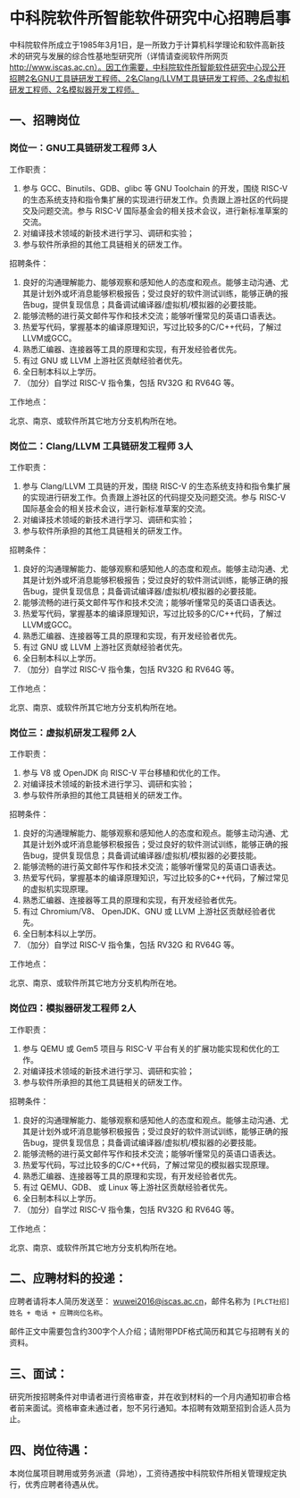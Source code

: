 # 中科院软件所智能软件研究中心招聘启事

中科院软件所成立于1985年3月1日，是一所致力于计算机科学理论和软件高新技术的研究与发展的综合性基地型研究所（详情请查阅软件所网页 http://www.iscas.ac.cn）。因工作需要，中科院软件所智能软件研究中心现公开招聘2名GNU工具链研发工程师、2名Clang/LLVM工具链研发工程师、2名虚拟机研发工程师、2名模拟器开发工程师。

## 一、招聘岗位


### 岗位一：GNU工具链研发工程师 3人   

工作职责：

1. 参与 GCC、Binutils、GDB、glibc 等 GNU Toolchain 的开发，围绕 RISC-V 的生态系统支持和指令集扩展的实现进行研发工作。负责跟上游社区的代码提交及问题交流。参与 RISC-V 国际基金会的相关技术会议，进行新标准草案的交流。
2. 对编译技术领域的新技术进行学习、调研和实验；
3. 参与软件所承担的其他工具链相关的研发工作。


招聘条件：

1. 良好的沟通理解能力、能够观察和感知他人的态度和观点。能够主动沟通、尤其是计划外或坏消息能够积极报告；受过良好的软件测试训练，能够正确的报告bug，提供复现信息；具备调试编译器/虚拟机/模拟器的必要技能。
2. 能够流畅的进行英文邮件写作和技术交流；能够听懂常见的英语口语表达。
3. 热爱写代码，掌握基本的编译原理知识，写过比较多的C/C++代码，了解过LLVM或GCC。
4. 熟悉汇编器、连接器等工具的原理和实现，有开发经验者优先。
5. 有过 GNU 或 LLVM 上游社区贡献经验者优先。
6. 全日制本科以上学历。
7. （加分）自学过 RISC-V 指令集，包括 RV32G 和 RV64G 等。

工作地点：

北京、南京、或软件所其它地方分支机构所在地。

### 岗位二：Clang/LLVM 工具链研发工程师 3人   

工作职责：

1. 参与 Clang/LLVM 工具链的开发，围绕 RISC-V 的生态系统支持和指令集扩展的实现进行研发工作。负责跟上游社区的代码提交及问题交流。参与 RISC-V 国际基金会的相关技术会议，进行新标准草案的交流。
2. 对编译技术领域的新技术进行学习、调研和实验；
3. 参与软件所承担的其他工具链相关的研发工作。


招聘条件：

1. 良好的沟通理解能力、能够观察和感知他人的态度和观点。能够主动沟通、尤其是计划外或坏消息能够积极报告；受过良好的软件测试训练，能够正确的报告bug，提供复现信息；具备调试编译器/虚拟机/模拟器的必要技能。
2. 能够流畅的进行英文邮件写作和技术交流；能够听懂常见的英语口语表达。
3. 热爱写代码，掌握基本的编译原理知识，写过比较多的C/C++代码，了解过LLVM或GCC。
4. 熟悉汇编器、连接器等工具的原理和实现，有开发经验者优先。
5. 有过 GNU 或 LLVM 上游社区贡献经验者优先。
6. 全日制本科以上学历。
7. （加分）自学过 RISC-V 指令集，包括 RV32G 和 RV64G 等。

工作地点：

北京、南京、或软件所其它地方分支机构所在地。

### 岗位三：虚拟机研发工程师 2人   

工作职责：

1. 参与 V8 或 OpenJDK 向 RISC-V 平台移植和优化的工作。
2. 对编译技术领域的新技术进行学习、调研和实验；
3. 参与软件所承担的其他工具链相关的研发工作。


招聘条件：

1. 良好的沟通理解能力、能够观察和感知他人的态度和观点。能够主动沟通、尤其是计划外或坏消息能够积极报告；受过良好的软件测试训练，能够正确的报告bug，提供复现信息；具备调试编译器/虚拟机/模拟器的必要技能。
2. 能够流畅的进行英文邮件写作和技术交流；能够听懂常见的英语口语表达。
3. 热爱写代码，掌握基本的编译原理知识，写过比较多的C++代码，了解过常见的虚拟机实现原理。
4. 熟悉汇编器、连接器等工具的原理和实现，有开发经验者优先。
5. 有过 Chromium/V8、 OpenJDK、GNU 或 LLVM 上游社区贡献经验者优先。
6. 全日制本科以上学历。
7. （加分）自学过 RISC-V 指令集，包括 RV32G 和 RV64G 等。

工作地点：

北京、南京、或软件所其它地方分支机构所在地。

### 岗位四：模拟器研发工程师 2人   

工作职责：

1. 参与 QEMU 或 Gem5 项目与 RISC-V 平台有关的扩展功能实现和优化的工作。
2. 对编译技术领域的新技术进行学习、调研和实验；
3. 参与软件所承担的其他工具链相关的研发工作。

招聘条件：

1. 良好的沟通理解能力、能够观察和感知他人的态度和观点。能够主动沟通、尤其是计划外或坏消息能够积极报告；受过良好的软件测试训练，能够正确的报告bug，提供复现信息；具备调试编译器/虚拟机/模拟器的必要技能。
2. 能够流畅的进行英文邮件写作和技术交流；能够听懂常见的英语口语表达。
3. 热爱写代码，写过比较多的C/C++代码，了解过常见的模拟器实现原理。
4. 熟悉汇编器、连接器等工具的原理和实现，有开发经验者优先。
5. 有过 QEMU、GDB、 或 Linux 等上游社区贡献经验者优先。
6. 全日制本科以上学历。
7. （加分）自学过 RISC-V 指令集，包括 RV32G 和 RV64G 等。

工作地点：

北京、南京、或软件所其它地方分支机构所在地。

## 二、应聘材料的投递：

应聘者请将本人简历发送至： wuwei2016@iscas.ac.cn，邮件名称为 `[PLCT社招] 姓名 + 电话 + 应聘岗位名称`。

邮件正文中需要包含约300字个人介绍；请附带PDF格式简历和其它与招聘有关的资料。

## 三、面试：

研究所按招聘条件对申请者进行资格审查，并在收到材料的一个月内通知初审合格者前来面试。资格审查未通过者，恕不另行通知。本招聘有效期至招到合适人员为止。

## 四、岗位待遇：

本岗位属项目聘用或劳务派遣（异地），工资待遇按中科院软件所相关管理规定执行，优秀应聘者待遇从优。
